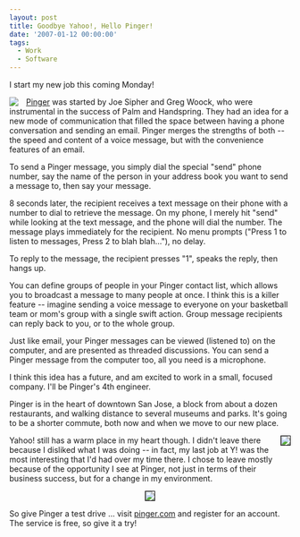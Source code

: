 ```yaml
---
layout: post
title: Goodbye Yahoo!, Hello Pinger!
date: '2007-01-12 00:00:00'
tags:
  - Work
  - Software
---
```


I start my new job this coming Monday!

<a href='http://pinger.com/'><img style='float:left; border:none; margin-right:1em;' src='http://pinger.com/i/logo.gif'>Pinger</a> was started by Joe Sipher and Greg Woock, who were instrumental in the success of Palm and Handspring. They had an idea for a new mode of communication that filled the space between having a phone conversation and sending an email. Pinger merges the strengths of both -- the speed and content of a voice message, but with the convenience features of an email.

To send a Pinger message, you simply dial the special "send" phone number, say the name of the person in your address book you want to send a message to, then say your message.

8 seconds later, the recipient receives a text message on their phone with a number to dial to retrieve the message. On my phone, I merely hit "send" while looking at the text message, and the phone will dial the number. The message plays immediately for the recipient. No menu prompts ("Press 1 to listen to messages, Press 2 to blah blah..."), no delay.

To reply to the message, the recipient presses "1", speaks the reply, then hangs up.

You can define groups of people in your Pinger contact list, which allows you to broadcast a message to many people at once. I think this is a killer feature -- imagine sending a voice message to everyone on your basketball team or mom's group with a single swift action. Group message recipients can reply back to you, or to the whole group.

Just like email, your Pinger messages can be viewed (listened to) on the computer, and are presented as threaded discussions. You can send a Pinger message from the computer too, all you need is a microphone.

I think this idea has a future, and am excited to work in a small, focused company. I'll be Pinger's 4th engineer.

Pinger is in the heart of downtown San Jose, a block from about a dozen restaurants, and walking distance to several museums and parks. It's going to be a shorter commute, both now and when we move to our new place.

<img style='float:right; border:1px solid black' src='/blog_images/yhoo_DSC00238.jpg'>Yahoo! still has a warm place in my heart though. I didn't leave there because I disliked what I was doing -- in fact, my last job at Y! was the most interesting that I'd had over my time there. I chose to leave mostly because of the opportunity I see at Pinger, not just in terms of their business success, but for a change in my environment.

<center><img style='border:1px solid black;' src='/blog_images/yhoo_DSC00241.jpg'></center>

So give Pinger a test drive ... visit <a href='http://pinger.com/'>pinger.com</a> and register for an account. The service is free, so give it a try!
